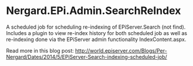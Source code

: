 Nergard.EPi.Admin.SearchReIndex
===============================
A scheduled job for scheduling re-indexing of EPiServer.Search (not find). Includes a plugin to view re-index history for both
scheduled job as well as re-indexing done via the EPiServer admin functionality IndexContent.aspx.

Read more in this blog post: http://world.episerver.com/Blogs/Per-Nergard/Dates/2014/5/EPiServer-Search-indexing-scheduled-job/

